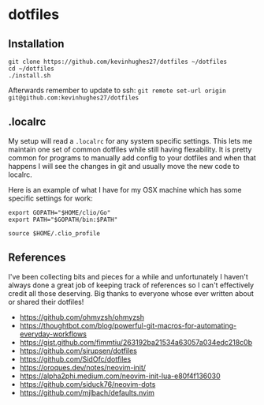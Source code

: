 dotfiles
========

Installation
------------

```
git clone https://github.com/kevinhughes27/dotfiles ~/dotfiles
cd ~/dotfiles
./install.sh
```

Afterwards remember to update to ssh: `git remote set-url origin git@github.com:kevinhughes27/dotfiles`


.localrc
--------

My setup will read a `.localrc` for any system specific settings. This lets me maintain one set of common dotfiles while still having flexability. It is pretty common for programs to manually add config to your dotfiles and when that happens I will see the changes in git and usually move the new code to localrc.

Here is an example of what I have for my OSX machine which has some specific settings for work:

```
export GOPATH="$HOME/clio/Go"
export PATH="$GOPATH/bin:$PATH"

source $HOME/.clio_profile
```


References
----------

I've been collecting bits and pieces for a while and unfortunately I haven't always done a great job of keeping track of references so I can't effectively credit all those deserving. Big thanks to everyone whose ever written about or shared their dotfiles!

* https://github.com/ohmyzsh/ohmyzsh
* https://thoughtbot.com/blog/powerful-git-macros-for-automating-everyday-workflows
* https://gist.github.com/fimmtiu/263192ba21534a63057a034edc218c0b
* https://github.com/sirupsen/dotfiles
* https://github.com/SidOfc/dotfiles
* https://oroques.dev/notes/neovim-init/
* https://alpha2phi.medium.com/neovim-init-lua-e80f4f136030
* https://github.com/siduck76/neovim-dots
* https://github.com/mjlbach/defaults.nvim
